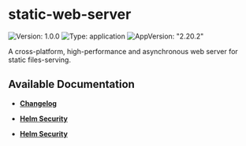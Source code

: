 # static-web-server

![Version: 1.0.0](https://img.shields.io/badge/Version-1.0.0-informational?style=flat-square) ![Type: application](https://img.shields.io/badge/Type-application-informational?style=flat-square) ![AppVersion: "2.20.2"](https://img.shields.io/badge/AppVersion-"2.20.2"-informational?style=flat-square)

A cross-platform, high-performance and asynchronous web server for static files-serving.

## Available Documentation

- [**Changelog**](CHANGELOG)

- [**Helm Security**](container-security)

- [**Helm Security**](helm-security)

